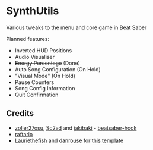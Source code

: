 # SynthUtils

Various tweaks to the menu and core game in Beat Saber

Planned features:
- Inverted HUD Positions
- Audio Visualiser
- ~~Energy Percentage~~ (Done)
- Auto Song Configuration (On Hold)
- "Visual Mode" (On Hold)
- Pause Counters
- Song Config Information
- Quit Confirmation

## Credits

* [zoller27osu](https://github.com/zoller27osu), [Sc2ad](https://github.com/Sc2ad) and [jakibaki](https://github.com/jakibaki) - [beatsaber-hook](https://github.com/sc2ad/beatsaber-hook)
* [raftario](https://github.com/raftario) 
* [Lauriethefish](https://github.com/Lauriethefish) and [danrouse](https://github.com/danrouse) for [this template](https://github.com/Lauriethefish/quest-mod-template)
